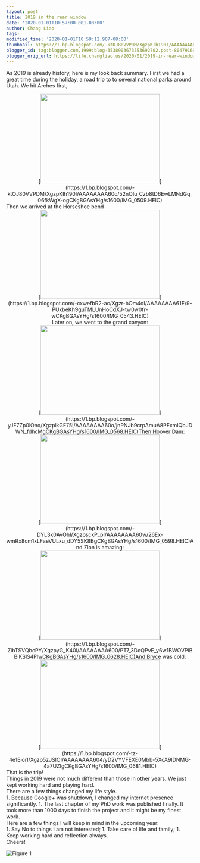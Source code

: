 ```yaml
---
layout: post
title: 2019 in the rear window
date: '2020-01-01T10:57:00.001-08:00'
author: Chang Liao
tags:
modified_time: '2020-01-01T10:59:12.907-08:00'
thumbnail: https://1.bp.blogspot.com/-ktOJ80VVPDM/XgzpKIh190I/AAAAAAAA60c/52nOIu_Czb8tD6EwLMNdGq_06fkWgX-ogCKgBGAsYHg/s72-c/IMG_0509.HEIC
blogger_id: tag:blogger.com,1999:blog-3538903673553692702.post-8047916910867726180
blogger_orig_url: https://life.changliao.us/2020/01/2019-in-rear-window.html
---
```


As 2019 is already history, here is my look back summary. 
First we had a great time during the holiday, a road trip to to several 
national parks around Utah. 
We hit Arches first, 
<div class="separator" style="clear: both; text-align: center;">[<img 
border="0" data-original-height="1200" data-original-width="1600" height="240" 
src="https://1.bp.blogspot.com/-ktOJ80VVPDM/XgzpKIh190I/AAAAAAAA60c/52nOIu_Czb8tD6EwLMNdGq_06fkWgX-ogCKgBGAsYHg/s320/IMG_0509.HEIC" 
width="320" 
/>](https://1.bp.blogspot.com/-ktOJ80VVPDM/XgzpKIh190I/AAAAAAAA60c/52nOIu_Czb8tD6EwLMNdGq_06fkWgX-ogCKgBGAsYHg/s1600/IMG_0509.HEIC)<div 
class="separator" style="clear: both; text-align: left;">Then we arrived at 
the Horseshoe bend<div class="separator" style="clear: both; text-align: 
center;"><div class="separator" style="clear: both; text-align: center;">[<img 
border="0" data-original-height="1200" data-original-width="1600" height="240" 
src="https://1.bp.blogspot.com/-cxwefbR2-ac/Xgzr-bOm4oI/AAAAAAAA61E/9-PUxbeKh9guTMLUnHoCdXJ-tw0w0fr-wCKgBGAsYHg/s320/IMG_0543.HEIC" 
width="320" 
/>](https://1.bp.blogspot.com/-cxwefbR2-ac/Xgzr-bOm4oI/AAAAAAAA61E/9-PUxbeKh9guTMLUnHoCdXJ-tw0w0fr-wCKgBGAsYHg/s1600/IMG_0543.HEIC)<div 
class="separator" style="clear: both; text-align: center;"> 
Later on, we went to the grand canyon: 
<div class="separator" style="clear: both; text-align: center;">[<img 
border="0" data-original-height="1200" data-original-width="1600" height="240" 
src="https://1.bp.blogspot.com/-yJF7Zp0lOno/XgzplkGF75I/AAAAAAAA60o/jnPNJb9crpAmuA8PFxmIQbJDWN_fdhcMgCKgBGAsYHg/s320/IMG_0568.HEIC" 
width="320" 
/>](https://1.bp.blogspot.com/-yJF7Zp0lOno/XgzplkGF75I/AAAAAAAA60o/jnPNJb9crpAmuA8PFxmIQbJDWN_fdhcMgCKgBGAsYHg/s1600/IMG_0568.HEIC)Then 
Hoover Dam: 
<div class="separator" style="clear: both; text-align: center;">[<img 
border="0" data-original-height="1200" data-original-width="1600" height="240" 
src="https://1.bp.blogspot.com/-DYL3x0AvOhI/XgzpsckP_pI/AAAAAAAA60w/26Ex-wmRx8cm1xLFaeVULxu_dDY5SK8BgCKgBGAsYHg/s320/IMG_0598.HEIC" 
width="320" 
/>](https://1.bp.blogspot.com/-DYL3x0AvOhI/XgzpsckP_pI/AAAAAAAA60w/26Ex-wmRx8cm1xLFaeVULxu_dDY5SK8BgCKgBGAsYHg/s1600/IMG_0598.HEIC)And 
Zion is amazing: 
<div class="separator" style="clear: both; text-align: center;">[<img 
border="0" data-original-height="1200" data-original-width="1600" height="240" 
src="https://1.bp.blogspot.com/-ZibTSVQbcPY/XgzpyG_K40I/AAAAAAAA600/PT7_3DoQPvE_y6w1BWOVPiBBlKSlS4PlwCKgBGAsYHg/s320/IMG_0628.HEIC" 
width="320" 
/>](https://1.bp.blogspot.com/-ZibTSVQbcPY/XgzpyG_K40I/AAAAAAAA600/PT7_3DoQPvE_y6w1BWOVPiBBlKSlS4PlwCKgBGAsYHg/s1600/IMG_0628.HEIC)And 
Bryce was cold: 
<div class="separator" style="clear: both; text-align: center;"> 
<div class="separator" style="clear: both; text-align: center;">[<img 
border="0" data-original-height="1200" data-original-width="1600" height="240" 
src="https://1.bp.blogspot.com/-tz-4e1EiorI/Xgzp5zJSIOI/AAAAAAAA604/yD2VYVFEXE0Mbb-5XcA9lDNMG-4a7UZIgCKgBGAsYHg/s320/IMG_0681.HEIC" 
width="320" 
/>](https://1.bp.blogspot.com/-tz-4e1EiorI/Xgzp5zJSIOI/AAAAAAAA604/yD2VYVFEXE0Mbb-5XcA9lDNMG-4a7UZIgCKgBGAsYHg/s1600/IMG_0681.HEIC)<div 
class="separator" style="clear: both; text-align: center;"> 
<div class="separator" style="clear: both; text-align: left;">That is the 
trip!<div class="separator" style="clear: both; text-align: left;"> 
<div class="separator" style="clear: both; text-align: left;">Things in 2019 
were not much different than those in other years. We just kept working hard 
and playing hard.<div class="separator" style="clear: both; text-align: 
left;"> 
<div class="separator" style="clear: both; text-align: left;">There are a few 
things changed my life style.<div class="separator" style="clear: both; 
text-align: left;">1. Because Google+ was shutdown, I changed my internet 
presence significantly. 
1. The last chapter of my PhD work was published finally. It took more than 
1000 days to finish the project and it might be my finest work. 
<div>Here are a few things I will keep in mind in the upcoming year:<div>1. 
Say No to things I am not interested; 
1. Take care of life and family; 
1. Keep working hard and reflection always. 
<div> 
<div>Cheers! 


![Figure 1](https://github.com/changliao/changliao.github.io/blob/main/_figure/numpy3d.png?raw=true)
